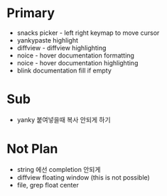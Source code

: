 # Primary

- snacks picker - left right keymap to move cursor
- yankypaste highlight
- diffview - diffview highlighting
- noice - hover documentation formatting
- noice - hover documentation highlighting
- blink documentation fill if empty

# Sub

- yanky 붙여넣을때 복사 안되게 하기

# Not Plan

- string 에선 completion 안되게 
- diffview floating window (this is not possible)
- file, grep float center
